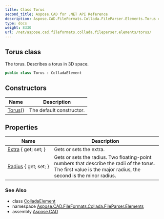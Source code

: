 ```yaml
---
title: Class Torus
second_title: Aspose.CAD for .NET API Reference
description: Aspose.CAD.FileFormats.Collada.FileParser.Elements.Torus class. The torus. Describes a torus in 3D space
type: docs
weight: 8330
url: /net/aspose.cad.fileformats.collada.fileparser.elements/torus/
---
```

## Torus class

The torus. Describes a torus in 3D space.

```csharp
public class Torus : ColladaElement
```

## Constructors

| Name | Description |
| --- | --- |
| [Torus](torus/)() | The default constructor. |

## Properties

| Name | Description |
| --- | --- |
| [Extra](../../aspose.cad.fileformats.collada.fileparser.elements/torus/extra/) { get; set; } | Gets or sets the extra. |
| [Radius](../../aspose.cad.fileformats.collada.fileparser.elements/torus/radius/) { get; set; } | Gets or sets the radius. Two floating-point numbers that describe the radii of the torus. The first value is the major radius, the second is the minor radius. |

### See Also

* class [ColladaElement](../colladaelement/)
* namespace [Aspose.CAD.FileFormats.Collada.FileParser.Elements](../../aspose.cad.fileformats.collada.fileparser.elements/)
* assembly [Aspose.CAD](../../)



